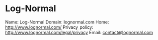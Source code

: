 
# Log-Normal

Name: Log-Normal
Domain: lognormal.com
Home: http://www.lognormal.com/
Privacy_policy: http://www.lognormal.com/legal/privacy
Email: contact@lognormal.com
